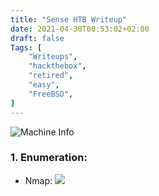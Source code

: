 ```yaml
---
title: "Sense HTB Writeup"
date: 2021-04-30T00:53:02+02:00
draft: false
Tags: [
    "Writeups",
    "hackthebox",
    "retired",
    "easy",
    "FreeBSD",
]
---
```

![Machine Info](/images/sense/1.png)

### 1. Enumeration:
* Nmap:
![](/images/sense/2.png)
